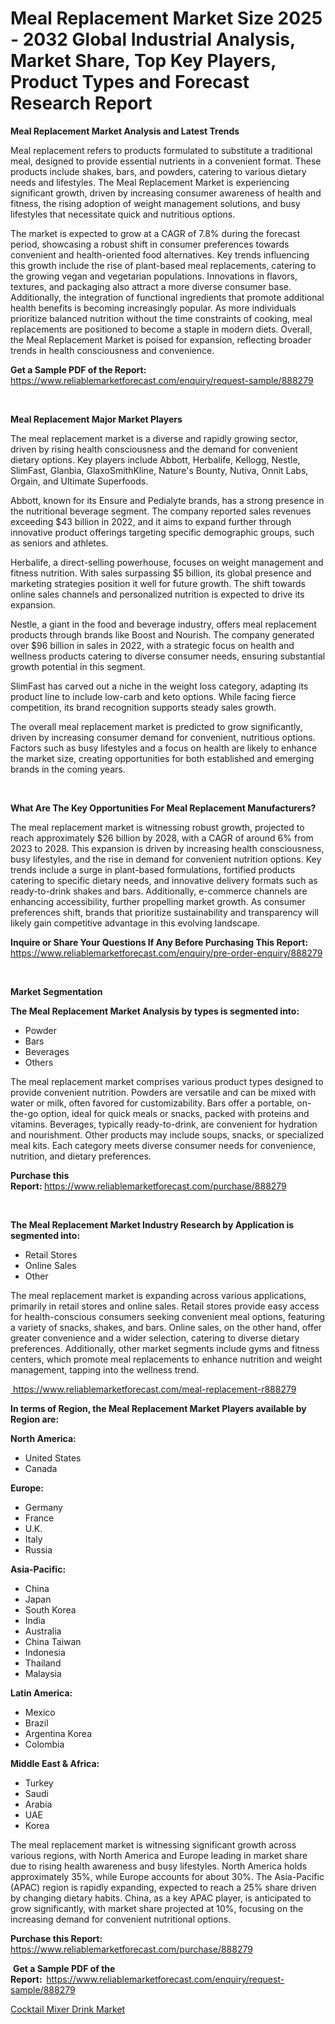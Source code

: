 <p><h1>Meal Replacement Market Size 2025 - 2032 Global Industrial Analysis, Market Share, Top Key Players, Product Types and Forecast Research Report</h1></p><p><strong>Meal Replacement Market Analysis and Latest Trends</strong></p>
<p><p>Meal replacement refers to products formulated to substitute a traditional meal, designed to provide essential nutrients in a convenient format. These products include shakes, bars, and powders, catering to various dietary needs and lifestyles. The Meal Replacement Market is experiencing significant growth, driven by increasing consumer awareness of health and fitness, the rising adoption of weight management solutions, and busy lifestyles that necessitate quick and nutritious options.</p><p>The market is expected to grow at a CAGR of 7.8% during the forecast period, showcasing a robust shift in consumer preferences towards convenient and health-oriented food alternatives. Key trends influencing this growth include the rise of plant-based meal replacements, catering to the growing vegan and vegetarian populations. Innovations in flavors, textures, and packaging also attract a more diverse consumer base. Additionally, the integration of functional ingredients that promote additional health benefits is becoming increasingly popular. As more individuals prioritize balanced nutrition without the time constraints of cooking, meal replacements are positioned to become a staple in modern diets. Overall, the Meal Replacement Market is poised for expansion, reflecting broader trends in health consciousness and convenience.</p></p>
<p><strong>Get a Sample PDF of the Report:&nbsp;</strong> <a href="https://www.reliablemarketforecast.com/enquiry/request-sample/888279?utm_campaign=2011&utm_medium=2&utm_source=Github&utm_content=ia&utm_term=14022025&utm_id=meal-replacement">https://www.reliablemarketforecast.com/enquiry/request-sample/888279</a></p>
<p>&nbsp;</p>
<p><strong>Meal Replacement Major Market Players</strong></p>
<p><p>The meal replacement market is a diverse and rapidly growing sector, driven by rising health consciousness and the demand for convenient dietary options. Key players include Abbott, Herbalife, Kellogg, Nestle, SlimFast, Glanbia, GlaxoSmithKline, Nature's Bounty, Nutiva, Onnit Labs, Orgain, and Ultimate Superfoods.</p><p>Abbott, known for its Ensure and Pedialyte brands, has a strong presence in the nutritional beverage segment. The company reported sales revenues exceeding $43 billion in 2022, and it aims to expand further through innovative product offerings targeting specific demographic groups, such as seniors and athletes.</p><p>Herbalife, a direct-selling powerhouse, focuses on weight management and fitness nutrition. With sales surpassing $5 billion, its global presence and marketing strategies position it well for future growth. The shift towards online sales channels and personalized nutrition is expected to drive its expansion.</p><p>Nestle, a giant in the food and beverage industry, offers meal replacement products through brands like Boost and Nourish. The company generated over $96 billion in sales in 2022, with a strategic focus on health and wellness products catering to diverse consumer needs, ensuring substantial growth potential in this segment.</p><p>SlimFast has carved out a niche in the weight loss category, adapting its product line to include low-carb and keto options. While facing fierce competition, its brand recognition supports steady sales growth.</p><p>The overall meal replacement market is predicted to grow significantly, driven by increasing consumer demand for convenient, nutritious options. Factors such as busy lifestyles and a focus on health are likely to enhance the market size, creating opportunities for both established and emerging brands in the coming years.</p></p>
<p>&nbsp;</p>
<p><strong>What Are The Key Opportunities For Meal Replacement Manufacturers?</strong></p>
<p><p>The meal replacement market is witnessing robust growth, projected to reach approximately $26 billion by 2028, with a CAGR of around 6% from 2023 to 2028. This expansion is driven by increasing health consciousness, busy lifestyles, and the rise in demand for convenient nutrition options. Key trends include a surge in plant-based formulations, fortified products catering to specific dietary needs, and innovative delivery formats such as ready-to-drink shakes and bars. Additionally, e-commerce channels are enhancing accessibility, further propelling market growth. As consumer preferences shift, brands that prioritize sustainability and transparency will likely gain competitive advantage in this evolving landscape.</p></p>
<p><strong>Inquire or Share Your Questions If Any Before Purchasing This Report:</strong> <a href="https://www.reliablemarketforecast.com/enquiry/pre-order-enquiry/888279?utm_campaign=2011&utm_medium=2&utm_source=Github&utm_content=ia&utm_term=14022025&utm_id=meal-replacement">https://www.reliablemarketforecast.com/enquiry/pre-order-enquiry/888279</a></p>
<p>&nbsp;</p>
<p><strong>Market Segmentation</strong></p>
<p><strong>The Meal Replacement Market Analysis by types is segmented into:</strong></p>
<p><ul><li>Powder</li><li>Bars</li><li>Beverages</li><li>Others</li></ul></p>
<p><p>The meal replacement market comprises various product types designed to provide convenient nutrition. Powders are versatile and can be mixed with water or milk, often favored for customizability. Bars offer a portable, on-the-go option, ideal for quick meals or snacks, packed with proteins and vitamins. Beverages, typically ready-to-drink, are convenient for hydration and nourishment. Other products may include soups, snacks, or specialized meal kits. Each category meets diverse consumer needs for convenience, nutrition, and dietary preferences.</p></p>
<p><strong>Purchase this Report:&nbsp;</strong><a href="https://www.reliablemarketforecast.com/purchase/888279?utm_campaign=2011&utm_medium=2&utm_source=Github&utm_content=ia&utm_term=14022025&utm_id=meal-replacement">https://www.reliablemarketforecast.com/purchase/888279</a></p>
<p>&nbsp;</p>
<p><strong>The Meal Replacement Market Industry Research by Application is segmented into:</strong></p>
<p><ul><li>Retail Stores</li><li>Online Sales</li><li>Other</li></ul></p>
<p><p>The meal replacement market is expanding across various applications, primarily in retail stores and online sales. Retail stores provide easy access for health-conscious consumers seeking convenient meal options, featuring a variety of snacks, shakes, and bars. Online sales, on the other hand, offer greater convenience and a wider selection, catering to diverse dietary preferences. Additionally, other market segments include gyms and fitness centers, which promote meal replacements to enhance nutrition and weight management, tapping into the wellness trend.</p></p>
<p><a href="https://www.reliablemarketforecast.com/meal-replacement-r888279?utm_campaign=2011&utm_medium=2&utm_source=Github&utm_content=ia&utm_term=14022025&utm_id=meal-replacement">&nbsp;https://www.reliablemarketforecast.com/meal-replacement-r888279</a></p>
<p><strong>In terms of Region, the Meal Replacement Market Players available by Region are:</strong></p>
<p>
    <p> <strong> North America: </strong>
        <ul>
            <li>United States</li>
            <li>Canada</li>
        </ul>
        </p> 
    <p> <strong> Europe: </strong>
        <ul>
            <li>Germany</li>
            <li>France</li>
            <li>U.K.</li>
            <li>Italy</li>
            <li>Russia</li>
        </ul>
        </p> 
    <p> <strong> Asia-Pacific: </strong>
        <ul>
            <li>China</li>
            <li>Japan</li>
            <li>South Korea</li>
            <li>India</li>
            <li>Australia</li>
            <li>China Taiwan</li>
            <li>Indonesia</li>
            <li>Thailand</li>
            <li>Malaysia</li>
        </ul>
        </p> 
    <p> <strong> Latin America: </strong>
        <ul>
            <li>Mexico</li>
            <li>Brazil</li>
            <li>Argentina Korea</li>
            <li>Colombia</li>
        </ul>
        </p> 
    <p> <strong> Middle East & Africa: </strong>
        <ul>
            <li>Turkey</li>
            <li>Saudi</li>
            <li>Arabia</li>
            <li>UAE</li>
            <li>Korea</li>
        </ul>
    </p>
    </p>
<p><p>The meal replacement market is witnessing significant growth across various regions, with North America and Europe leading in market share due to rising health awareness and busy lifestyles. North America holds approximately 35%, while Europe accounts for about 30%. The Asia-Pacific (APAC) region is rapidly expanding, expected to reach a 25% share driven by changing dietary habits. China, as a key APAC player, is anticipated to grow significantly, with market share projected at 10%, focusing on the increasing demand for convenient nutritional options.</p></p>
<p><strong>Purchase this Report: </strong><a href="https://www.reliablemarketforecast.com/purchase/888279?utm_campaign=2011&utm_medium=2&utm_source=Github&utm_content=ia&utm_term=14022025&utm_id=meal-replacement">https://www.reliablemarketforecast.com/purchase/888279</a></p>
<p>&nbsp;<strong>Get a Sample PDF of the Report:&nbsp;&nbsp;</strong><a href="https://www.reliablemarketforecast.com/enquiry/request-sample/888279?utm_campaign=2011&utm_medium=2&utm_source=Github&utm_content=ia&utm_term=14022025&utm_id=meal-replacement">https://www.reliablemarketforecast.com/enquiry/request-sample/888279</a></p>
<p><strong></strong></p>
<p><p><a href="https://github.com/ChiragRp1/Market-Research-Report-List-7/blob/main/cocktail-mixer-drink-market.md?utm_campaign=2011&utm_medium=2&utm_source=Github&utm_content=ia&utm_term=14022025&utm_id=meal-replacement">Cocktail Mixer Drink Market</a></p></p>